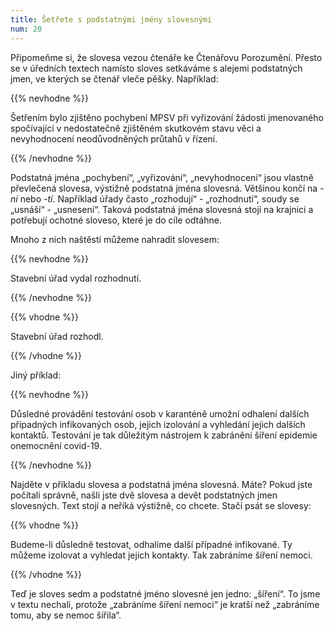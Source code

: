 ```yaml
---
title: Šetřete s podstatnými jmény slovesnými
num: 20
---
```

Připomeňme si, že slovesa vezou čtenáře ke Čtenářovu Porozumění. Přesto se v úředních textech namísto sloves setkáváme s alejemi podstatných jmen, ve kterých se čtenář vleče pěšky. Například:

{{% nevhodne %}}

Šetřením bylo zjištěno pochybení MPSV při vyřizování žádosti jmenovaného spočívající v nedostatečně zjištěném skutkovém stavu věci a nevyhodnocení neodůvodněných průtahů v řízení.

{{% /nevhodne %}}

Podstatná jména „pochybení“, „vyřizování“, „nevyhodnocení“ jsou vlastně převlečená slovesa, výstižně podstatná jména slovesná. Většinou končí na *\-ní* nebo *\-tí*. Například úřady často „rozhodují“ - „rozhodnutí“, soudy se „usnáší“ - „usnesení“. Taková podstatná jména slovesná stojí na krajnici a potřebují ochotné sloveso, které je do cíle odtáhne.

Mnoho z nich naštěstí můžeme nahradit slovesem:

{{% nevhodne %}}

Stavební úřad vydal rozhodnutí.

{{% /nevhodne %}}

{{% vhodne %}}

Stavební úřad rozhodl.

{{% /vhodne %}}

Jiný příklad:

{{% nevhodne %}}

Důsledné provádění testování osob v karanténě umožní odhalení dalších případných infikovaných osob, jejich izolování a vyhledání jejich dalších kontaktů. Testování je tak důležitým nástrojem k zabránění šíření epidemie onemocnění covid-19.

{{% /nevhodne %}}

Najděte v příkladu slovesa a podstatná jména slovesná. Máte? Pokud jste počítali správně, našli jste dvě slovesa a devět podstatných jmen slovesných. Text stojí a neříká výstižně, co chcete. Stačí psát se slovesy:

{{% vhodne %}}

Budeme-li důsledně testovat, odhalíme další případné infikované. Ty můžeme izolovat a vyhledat jejich kontakty. Tak zabráníme šíření nemoci.

{{% /vhodne %}}

Teď je sloves sedm a podstatné jméno slovesné jen jedno: „šíření“. To jsme v textu nechali, protože „zabráníme šíření nemoci“ je kratší než „zabráníme tomu, aby se nemoc šířila“.